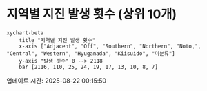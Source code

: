 # 지역별 지진 발생 횟수 (상위 10개)

```mermaid
xychart-beta
    title "지역별 지진 발생 횟수"
    x-axis ["Adjacent", "Off", "Southern", "Northern", "Noto,", "Central", "Western", "Hyuganada", "Kiisuido", "미분류"]
    y-axis "발생 횟수" 0 --> 2118
    bar [2116, 110, 25, 24, 19, 17, 13, 10, 8, 7]
```

업데이트 시간: 2025-08-22 00:15:50
